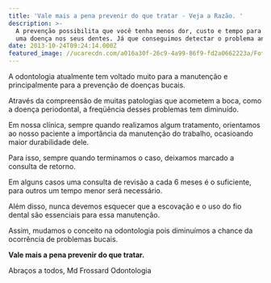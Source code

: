 ```yaml
---
title: 'Vale mais a pena prevenir do que tratar - Veja a Razão. '
description: >-
  A prevenção possibilita que você tenha menos dor, custo e tempo para resolver
  uma doença nos seus dentes. Já que conseguimos detectar o problema antes. 
date: 2013-10-24T09:24:14.000Z
featured_image: //ucarecdn.com/a016a30f-26c9-4a99-86f9-fd2a0662223a/Foto-1.jpg
---
```


A odontologia atualmente tem voltado muito para a manutenção e principalmente para a prevenção de doenças bucais. 

Através da compreensão de muitas patologias que acometem a boca, como a doença periodontal, a freqüência desses problemas tem diminuído. 

Em nossa clínica, sempre quando realizamos algum tratamento, orientamos ao nosso paciente a importância da manutenção do trabalho, ocasioando maior durabilidade dele. 

Para isso, sempre quando terminamos o caso, deixamos marcado a consulta de retorno. 

Em alguns casos uma consulta de revisão a cada 6 meses é o suficiente, para outros um tempo menor será necessário. 

Além disso, nunca devemos esquecer que a escovação e o uso do fio dental são essenciais para essa manutenção. 

Assim, mudamos o conceito na odontologia pois diminuímos a chance da ocorrência de problemas bucais. 

**Vale mais a pena prevenir do que tratar.** 

Abraços a todos, Md Frossard Odontologia
